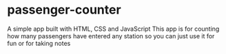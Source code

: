 # passenger-counter
A simple app built with HTML, CSS and JavaScript
This app is for counting how many passengers have entered any station so you can just use it for fun or for taking notes
